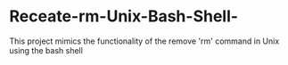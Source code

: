 # Receate-rm-Unix-Bash-Shell-
This project mimics the functionality of the remove 'rm' command in Unix using the bash shell
